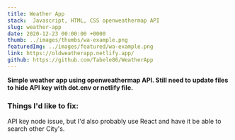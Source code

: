 ```yaml
---
title: Weather App
stack:  Javascript, HTML, CSS openweathermap API
slug: weather-app
date: 2020-12-23 00:00:00 +0000
thumb: ../images/thumbs/wa-example.png
featuredImg: ../images/featured/wa-example.png
link: https://oldweatherapp.netlify.app/
github: https://github.com/Tabele86/WeatherApp
---
```

**Simple weather app using openweathermap API. Still need to update files to hide API key with dot.env or netlify file.**

### Things I'd like to fix:
API key node issue, but I'd also probably use React and have it be able to search other City's.